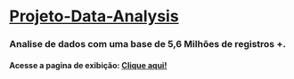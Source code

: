 # [Projeto-Data-Analysis](https://teubatista.netlify.app/)

### Analise de dados com uma base de 5,6 Milhões de registros +.

#### Acesse  a pagina de exibição: [Clique aqui!](https://teubatista.netlify.app/)

